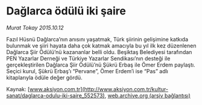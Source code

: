 # Dağlarca ödülü iki şaire

*Murat Tokay 2015.10.12*

<div class="pNewsDetailMainContent ctx_content" itemprop="articleBody">
 <p>
  Fazıl Hüsnü Dağlarca’nın anısını yaşatmak, Türk şiirinin gelişimine katkıda bulunmak ve şiiri hayata daha çok katmak amacıyla bu yıl ilk kez düzenlenen Dağlarca Şiir Ödülü’nü kazananlar belli oldu. Beşiktaş Belediyesi tarafından PEN Yazarlar Derneği ve Türkiye Yazarlar Sendikası’nın desteği ile gerçekleştirilen Dağlarca Şiir Ödülü’nü Şükrü Erbaş ile Ömer Erdem paylaştı. Seçici kurul, Şükrü Erbaş’ı “Pervane”, Ömer Erdem’i ise “Pas” adlı kitaplarıyla ödüle değer gördü.
 </p>
</div>


Kaynak: [www.aksiyon.com.tr](http://www.aksiyon.com.tr/kultur-sanat/daglarca-odulu-iki-saire_552573), [web.archive.org (arşiv bağlantısı)](http://web.archive.org/web/20160204032726/http://www.aksiyon.com.tr/kultur-sanat/daglarca-odulu-iki-saire_552573)
